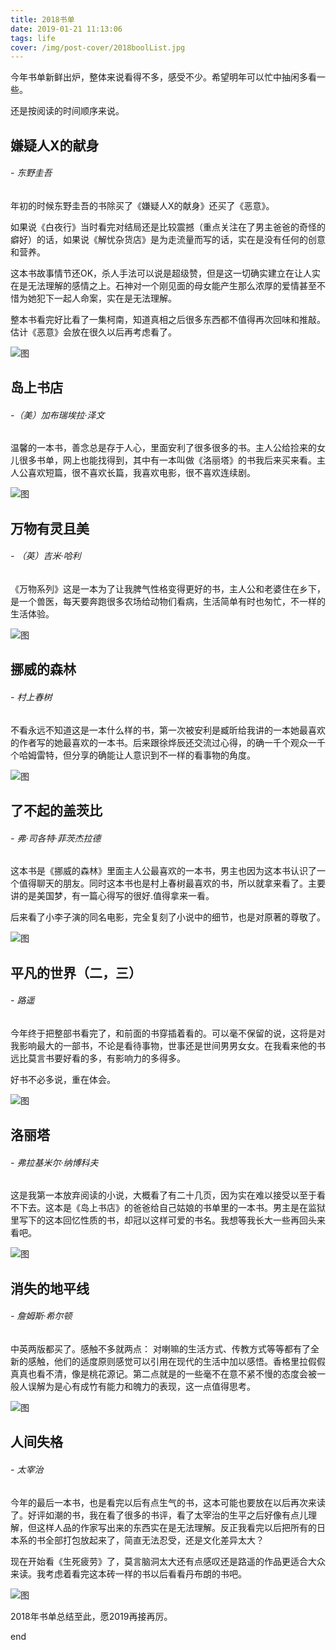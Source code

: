 ```yaml
---
title: 2018书单
date: 2019-01-21 11:13:06
tags: life
cover: /img/post-cover/2018boolList.jpg
---
```



今年书单新鲜出炉，整体来说看得不多，感受不少。希望明年可以忙中抽闲多看一些。

还是按阅读的时间顺序来说。

## 嫌疑人X的献身 
###### - 东野圭吾
年初的时候东野圭吾的书除买了《嫌疑人X的献身》还买了《恶意》。

如果说《白夜行》当时看完对结局还是比较震撼（重点关注在了男主爸爸的奇怪的癖好）的话，如果说《解忧杂货店》是为走流量而写的话，实在是没有任何的创意和营养。

这本书故事情节还OK，杀人手法可以说是超级赞，但是这一切确实建立在让人实在是无法理解的感情之上。石神对一个刚见面的母女能产生那么浓厚的爱情甚至不惜为她犯下一起人命案，实在是无法理解。

整本书看完好比看了一集柯南，知道真相之后很多东西都不值得再次回味和推敲。估计《恶意》会放在很久以后再考虑看了。

![图](2018bookList/1.jpg)

## 岛上书店  
###### -（美）加布瑞埃拉·泽文
温馨的一本书，善念总是存于人心，里面安利了很多很多的书。主人公给捡来的女儿很多书单，网上也能找得到，其中有一本叫做《洛丽塔》的书我后来买来看。主人公喜欢短篇，很不喜欢长篇，我喜欢电影，很不喜欢连续剧。

![图](2018bookList/2.jpg)

## 万物有灵且美    
###### - （英）吉米·哈利
《万物系列》这是一本为了让我脾气性格变得更好的书，主人公和老婆住在乡下，是一个兽医，每天要奔跑很多农场给动物们看病，生活简单有时也匆忙，不一样的生活体验。

![图](2018bookList/3.jpg)

## 挪威的森林  
###### - 村上春树
不看永远不知道这是一本什么样的书，第一次被安利是臧昕给我讲的一本她最喜欢的作者写的她最喜欢的一本书。后来跟徐烨辰还交流过心得，的确一千个观众一千个哈姆雷特，但分享的确能让人意识到不一样的看事物的角度。

![图](2018bookList/4.jpg)

## 了不起的盖茨比   
###### - 弗·司各特·菲茨杰拉德
这本书是《挪威的森林》里面主人公最喜欢的一本书，男主也因为这本书认识了一个值得聊天的朋友。同时这本书也是村上春树最喜欢的书，所以就拿来看了。主要讲的是美国梦，有一篇心得写的很好.值得拿来一看。

后来看了小李子演的同名电影，完全复刻了小说中的细节，也是对原著的尊敬了。

![图](2018bookList/5.jpg)

## 平凡的世界（二，三） 
###### - 路遥
今年终于把整部书看完了，和前面的书穿插着看的。可以毫不保留的说，这将是对我影响最大的一部书，不论是看待事物，世事还是世间男男女女。在我看来他的书远比莫言书要好看的多，有影响力的多得多。

好书不必多说，重在体会。

![图](2018bookList/6.jpg)

## 洛丽塔  
###### - 弗拉基米尔·纳博科夫
这是我第一本放弃阅读的小说，大概看了有二十几页，因为实在难以接受以至于看不下去。这本是《岛上书店》的爸爸给自己姑娘的书单里的一本书。男主是在监狱里写下的这本回忆性质的书，却冠以这样可爱的书名。我想等我长大一些再回头来看吧。

![图](2018bookList/7.jpg)

## 消失的地平线  
###### - 詹姆斯·希尔顿
中英两版都买了。感触不多就两点： 对喇嘛的生活方式、传教方式等等都有了全新的感触，他们的适度原则感觉可以引用在现代的生活中加以感悟。香格里拉假假真真也看不清，像是桃花源记。第二点就是的一些毫不在意不紧不慢的态度会被一般人误解为是心有成竹有能力和魄力的表现，这一点值得思考。

![图](2018bookList/8.jpg)

## 人间失格  
###### - 太宰治
今年的最后一本书，也是看完以后有点生气的书，这本可能也要放在以后再次来读了。好评如潮的书，我在看了很多的书评，看了太宰治的生平之后好像有点儿理解，但这样人品的作家写出来的东西实在是无法理解。反正我看完以后把所有的日本系的书全部打包放起来了，简直无法忍受，还是文化差异太大？

现在开始看《生死疲劳》了，莫言脑洞太大还有点感叹还是路遥的作品更适合大众来读。我考虑着看完这本砖一样的书以后看看丹布朗的书吧。

![图](2018bookList/9.jpg)


2018年书单总结至此，愿2019再接再厉。

end 